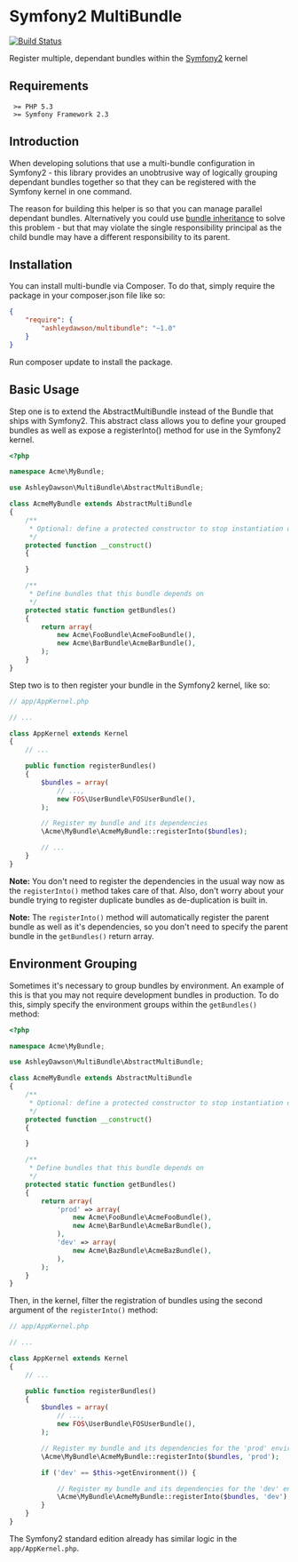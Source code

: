 Symfony2 MultiBundle
====================

[![Build Status](https://travis-ci.org/AshleyDawson/MultiBundle.svg)](https://travis-ci.org/AshleyDawson/MultiBundle)

Register multiple, dependant bundles within the [Symfony2](http://symfony.com) kernel

Requirements
------------

```
 >= PHP 5.3
 >= Symfony Framework 2.3
```

Introduction
------------

When developing solutions that use a multi-bundle configuration in Symfony2 - this library provides an unobtrusive way of logically grouping dependant bundles together so that they can be registered with the Symfony kernel in one command.

The reason for building this helper is so that you can manage parallel dependant bundles. Alternatively you could use [bundle inheritance](http://symfony.com/doc/current/cookbook/bundles/inheritance.html) to solve this problem - but that may violate the single responsibility principal as the child bundle may have a different responsibility to its parent.

Installation
------------

You can install multi-bundle via Composer. To do that, simply require the package in your composer.json file like so:

```json
{
    "require": {
        "ashleydawson/multibundle": "~1.0"
    }
}
```

Run composer update to install the package.

Basic Usage
-----------

Step one is to extend the AbstractMultiBundle instead of the Bundle that ships with Symfony2. This abstract class allows
you to define your grouped bundles as well as expose a registerInto() method for use in the Symfony2 kernel.

```php
<?php

namespace Acme\MyBundle;

use AshleyDawson\MultiBundle\AbstractMultiBundle;

class AcmeMyBundle extends AbstractMultiBundle
{
    /**
     * Optional: define a protected constructor to stop instantiation outside of registerInto()
     */
    protected function __construct()
    {

    }

    /**
     * Define bundles that this bundle depends on
     */
    protected static function getBundles()
    {
        return array(
            new Acme\FooBundle\AcmeFooBundle(),
            new Acme\BarBundle\AcmeBarBundle(),
        );
    }
}
```

Step two is to then register your bundle in the Symfony2 kernel, like so:

```php
// app/AppKernel.php

// ...

class AppKernel extends Kernel
{
    // ...

    public function registerBundles()
    {
        $bundles = array(
            // ...,
            new FOS\UserBundle\FOSUserBundle(),
        );

        // Register my bundle and its dependencies
        \Acme\MyBundle\AcmeMyBundle::registerInto($bundles);

        // ...
    }
}
```

**Note:** You don't need to register the dependencies in the usual way now as the `registerInto()` method takes care of
that. Also, don't worry about your bundle trying to register duplicate bundles as de-duplication is built in.

**Note:** The `registerInto()` method will automatically register the parent bundle as well as it's dependencies, so you
don't need to specify the parent bundle in the `getBundles()` return array.

Environment Grouping
--------------------

Sometimes it's necessary to group bundles by environment. An example of this is that you may not require development bundles
in production. To do this, simply specify the environment groups within the `getBundles()` method:

```php
<?php

namespace Acme\MyBundle;

use AshleyDawson\MultiBundle\AbstractMultiBundle;

class AcmeMyBundle extends AbstractMultiBundle
{
    /**
     * Optional: define a protected constructor to stop instantiation outside of registerInto()
     */
    protected function __construct()
    {

    }

    /**
     * Define bundles that this bundle depends on
     */
    protected static function getBundles()
    {
        return array(
            'prod' => array(
                new Acme\FooBundle\AcmeFooBundle(),
                new Acme\BarBundle\AcmeBarBundle(),
            ),
            'dev' => array(
                new Acme\BazBundle\AcmeBazBundle(),
            ),
        );
    }
}
```

Then, in the kernel, filter the registration of bundles using the second argument of the `registerInto()` method:

```php
// app/AppKernel.php

// ...

class AppKernel extends Kernel
{
    // ...

    public function registerBundles()
    {
        $bundles = array(
            // ...,
            new FOS\UserBundle\FOSUserBundle(),
        );

        // Register my bundle and its dependencies for the 'prod' environment
        \Acme\MyBundle\AcmeMyBundle::registerInto($bundles, 'prod');

        if ('dev' == $this->getEnvironment()) {

            // Register my bundle and its dependencies for the 'dev' environment
            \Acme\MyBundle\AcmeMyBundle::registerInto($bundles, 'dev');
        }
    }
}
```

The Symfony2 standard edition already has similar logic in the `app/AppKernel.php`.
